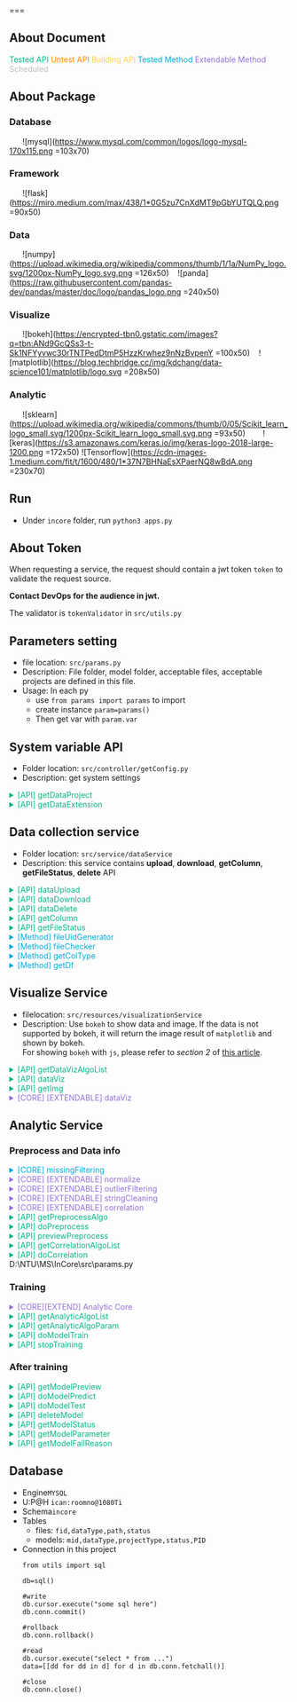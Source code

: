 <style type="text/css">
.apiok{
color:#04B486
}
.apitesting{
color:#ff8900
}
.methodok{
color:#01A9DB
}
.extend{
color:#9370DB
}
.building{
color:#FCCF46
}
.scheduled{
color:#BDBDBD
}
</style>

===
## About Document
<font class='apiok'>Tested API</font>
<font class='apitesting'>Untest API</font>
<font class='building'>Building API</font>
<font class='methodok'>Tested Method</font>
<font class='extend'>Extendable Method</font>
<font class='scheduled'>Scheduled</font>

## About Package
 ### Database
 &nbsp;&nbsp;&nbsp;&nbsp;&nbsp;
 ![mysql](https://www.mysql.com/common/logos/logo-mysql-170x115.png =103x70)
 ### Framework
 &nbsp;&nbsp;&nbsp;&nbsp;&nbsp;
 ![flask](https://miro.medium.com/max/438/1*0G5zu7CnXdMT9pGbYUTQLQ.png =90x50)
 ### Data
 &nbsp;&nbsp;&nbsp;&nbsp;&nbsp;
 ![numpy](https://upload.wikimedia.org/wikipedia/commons/thumb/1/1a/NumPy_logo.svg/1200px-NumPy_logo.svg.png =126x50)&nbsp;&nbsp;&nbsp;
 ![panda](https://raw.githubusercontent.com/pandas-dev/pandas/master/doc/logo/pandas_logo.png =240x50)
 ### Visualize
 &nbsp;&nbsp;&nbsp;&nbsp;&nbsp;
 ![bokeh](https://encrypted-tbn0.gstatic.com/images?q=tbn:ANd9GcQSs3-t-Sk1NFYyvwc30rTNTPedDtmP5HzzKrwhez9nNzBvpenY =100x50)&nbsp;&nbsp;&nbsp;
 ![matplotlib](https://blog.techbridge.cc/img/kdchang/data-science101/matplotlib/logo.svg =208x50)
 
 ### Analytic
 &nbsp;&nbsp;&nbsp;&nbsp;&nbsp;
 ![sklearn](https://upload.wikimedia.org/wikipedia/commons/thumb/0/05/Scikit_learn_logo_small.svg/1200px-Scikit_learn_logo_small.svg.png =93x50)&nbsp;&nbsp;&nbsp;&nbsp;&nbsp;&nbsp;&nbsp;
 ![keras](https://s3.amazonaws.com/keras.io/img/keras-logo-2018-large-1200.png =172x50)
 ![Tensorflow](https://cdn-images-1.medium.com/fit/t/1600/480/1*37N7BHNaEsXPaerNQ8wBdA.png =230x70)

## Run
- Under `incore` folder, run `python3 apps.py`

## About Token
When requesting a service, the request should contain a jwt token `token` to validate the request source.

**Contact DevOps for the audience in jwt.**

The validator is `tokenValidator` in `src/utils.py`

## Parameters setting
- file location: `src/params.py`
- Description: File folder, model folder, acceptable files, acceptable projects are defined in this file. 
- Usage: In each py
  - use `from params import params` to import
  - create instance `param=params()`
  - Then get var with `param.var`

## System variable API
- Folder location: `src/controller/getConfig.py`
- Description: get system settings

<details>
<summary class='apiok'>[API] getDataProject</summary>

- Description: Get supported project of one dataType
- ==**Usage**==: `GET http://host/sys/dataproject`

    ```
    {
        "status": Enum("success","error"),
        "msg": "error msg",
        "data": {
            "num": [
                "regression",
                "classification",
                "abnormal",
                "clustering"
            ],
            "cv": [
                "regression",
                "classification"
            ],
            "nlp": [
                "regression",
                "classification"
            ]
        }
    }
    ```
</details>

<details>
<summary class='apiok'>[API] getDataExtension</summary>

- Description: Get supported extension of one dataType
- ==**Usage**==: `GET http://host/sys/dataextension` with param
    ```
    {
        "datatype": Enum("num", "cv", "nlp")
    }
    ```
    
    and get response
    
    ```
    {
        "status": Enum("success", "error")
        "msg": "error msg",
        "data": {
            [
                ".ext1", ".ext2" ....
            ]
        }
    }
    ```
</details>

## Data collection service
- Folder location: `src/service/dataService`
- Description: this service contains **upload**, **download**, **getColumn**, **getFileStatus**, **delete** API


<details>
<summary class='apiok'>[API] dataUpload</summary>

- File location: `src/service/dataService/controller/upload.py`
- Description: This py is a upload API. When uploading a file, the service will check the file type and project type. Then generate a file UID. After that, the service will check the file content with checkers in `src/resources/dataService/fileChecker.py`.
- ==**Usage**==: `POST http://host/data/upload` with a form

    ```
    {
        "file": binaryFile,
        "type": "dataType ( num/cv/nlp)",
        "token": "token_string"
    }
    ```
    and get a response
    ```
    {
        "status": Enum("success", "error"),
        "msg": "error_msg",
        "data":{
            "fileUid": "the_generated_file_uid"
        }
    }
    ```
- Acceptable file types and their rules:
  - **Numerical project**: A `csv` with column name and their values. The values should be numerical data (classifiable text will be supported in v2.0). For example:
    ```
    temp,humidity,quantity
    30.57,43,6
    22.89,99,30
    ```
  - **NLP project**: A `tsv` with column name. For project with label, there should be at least one column  which contains the numerical value. For example:
    ```
    Sentence1	value	value2
    I am happy	1	1
    I am sad	0	0
    ```
    or
    ```
    Sentence1	Sentence2	value
    I am happy	So am I :)	1
    I am happy	I am a student	0
    ```
  - **CV project**: A `zip` file. There should be a (only one) `csv` file in the zip directly, not in a folder. For project with label, here should be at least one column that contains the numerical value. Other columns are the image file path (related path in zip). For example:
    ```
    file.zip
        |--lables.csv
        |--folder_foo
        |    |--imga.jpg
        |    |--imgb.png
        |
        |--folder_bar
        |    |--imgk.JPEG
        |    |--imgl.png
        |--imgt.jpg
    ```
    and the csv is
    ```
    filepath,value
    folder_foo/imga.jpg,1
    folder_foo/imgb.png,1
    folder_bar/imgk.JPEG,0
    folder_bar/imgl.png,0
    imgt.jpg,1
    ```
</details>



<details>
<summary class='apiok'>[API] dataDownload</summary>

- File location: `src/service/dataService/controller/download.py`
- Description: Download file
- ==**Usage**==: `GET http://host/data/download` with a form

    ```
    {
        "fileUid": "file_id"
    }
    ```
    and get a binary response

</details>


<details>
<summary class='apiok'>[API] dataDelete</summary>


- File location: `src/service/dataService/controller/delete.py`
- Description: Delete file
- ==**Usage**==: `POST http://host/data/delete` with a form

    ```
    {
        "fileUid": "file_id",
        "token": "token_string"
    }
    ```
    get a json
    ```
    {
        "status": Enum("success", "error"),
        "msg": "error_msg",
        "data":{}
    }
    ```
</details>



<details>
<summary class='apiok'>[API] getColumn</summary>

- File location: `src/service/dataService/controller/getColumn.py`
- Description: Get column names and types
- ==**Usage**==: `POST http://host/data/getcol` with a form

    ```
    {
        "fileUid": "file_id",
        "token": "token_string"
    }
    ```
    get a json
    ```
    {
        "status": Enum("success", "error"),
        "msg": "error_msg",
        "data":{
            "cols":[
                {
                    "name": "col1_name",
                    "type": Enum("int", "float", "path", "string"),
                    "classifiable": Enum(1,0)
                }
            ]
        }
    }
    ```
</details>

<details>
<summary class='apiok'>[API] getFileStatus</summary>

- File location: `src/service/dataService/controller/getFileStatus.py`
- Description: Get file (batch) status 
- ==**Usage**==: `POST http://host/data/getstatus` with a form

    ```
    {
        "fileUid":(a json list string) "["file_id1", "file_id2"]",
        "token": "token_string"
    }
    ```
    get a json
    ```
    {
        "status": Enum("success", "error"),
        "msg": "error_msg",
        "data":{
            "status":[Enum(0, 1), Enum(0, 1)]
        }
    }
    ```
    0 for not in-use, 1 for in-use
</details>



<details>
<summary class='methodok'>[Method] fileUidGenerator</summary>

- File location: `src/service/dataService/utils.py`
- Description: Generate unique file id
- Usage: 

    ```python
    from service.dataService.utils import fileUidGenerator
    uid=fileUidGenerator().uid
    ```

</details>

<details>
<summary class='methodok'>[Method] fileChecker</summary>

- File location: `src/service/dataService/utils.py`
- Description: Validate file content
- Usage: 

    ```python
    from service.dataService.utils import fileChecker
    fileCheck=fileChecker(savedPath,dataType).check()
    ```
</details>

<details>
<summary class='methodok'>[Method] getColType</summary>

- File location: `src/service/dataService/utils.py`
- Description: Get column names and type
- Usage: 

    ```python
    from service.dataService.utils import getColType
    coltype=getColType(savedPath,dataType).check()
    ```
    This is how `coltype` looks like:
    ```
    [
        {
            'name':col1_name,
            'type':col1_type Enum("int", "float", "string", "path"),
            'classifiable': Enum(1, 0)
        },
        {
            'name':col2_name,
            'type':col1_type Enum("int", "float", "string", "path"),
            'classifiable': Enum(1, 0)
        }...
    ]

    ```
</details>

<details>
<summary class='methodok'>[Method] getDf</summary>

- File location: `src/service/dataService/utils.py`
- Description: Get column names and type
- Usage: 

    ```python
    from service.dataService.utils import getColType
    data=getDf(savedPath,dataType).get()['data']
    ```
    
    Data is a dataframe.
</details>

## Visualize Service
- filelocation: `src/resources/visualizationService`
- Description: Use `bokeh` to show data and image. If the data is not supported by bokeh, it will return the image result of `matplotlib` and shown by bokeh.<br>For showing `bokeh` with `js`, please refer to _section 2_ of [this article](https://blog.csdn.net/cooldiok/article/details/85273652?fbclid=IwAR1fdXZ9k5FdqXq82sEWd3Lexe1vmiPr1ZDMad2Qvvv9xAakJWwozIWeRZo).

<details>
<summary class='apiok'> [API] getDataVizAlgoList</summary>

- File location: `src/service/visualizeService/controller/dataviz.py`
- Description: get data visualize algorithm
- ==**Usage**==: `GET http://host/viz/data/getalgo`

    get a json

    ```
    {
            "status": Enum("success", "error"),
            "msg": "error_msg",
            "data":{
                {
                    "algos":[
                        {
                            "friendlyname":"algoname1",
                            "lib":"used lib",
                            "algoname":"algo1",
                            "data":{
                                "x":"float", -> need a x col and must be float or int
                                "y":"string", -> need a y col and must be string
                                "value":"none" -> not needed
                            },
                            "description":"2D line plot" -> algo description
                        },
                        {
                            "friendlyname":"algoname2",
                            "lib":"used lib",
                            "algoname":"algo2",
                            "data":{
                                "x":"int", -> need a x col and must be int
                                "y":"path", -> need a y col and must be path
                                "value":"float" -> need a value col and must be float
                            },
                            "description":"2D scatter plot" -> algo description
                        }
                    ]
                }
            }
    }
    ```
</details>


<details>
<summary class='apiok'> [API] dataViz</summary>

- File location: `src/service/visualizeService/controller/dataViz.py`
- Description: Visualizing data
- ==**Usage**==: `POST http://host/viz/data/do` with param

    ```
    {
        "fileUid": "fileID",
        "algoname": "algoname",
        "datacol": (a json string) "{
            "x":"col_name1",
            "y":"col_name2",
            "value":"col_name3"
        }" 
        "token": "token_string"
    }
    ```
    
    and get a response
    
    ```
    {
        "status": Enum("success", "error"),
        "msg": "error_msg",
        "data":{
            "div": "div of bokeh",
            "script": "script of bokeh"
        }
    }
    ```
</details>

<details>
<summary class='apiok'> [API] getImg</summary>

- File location: `src/service/visualizeService/controller/getImg.py`
- Description: Get binary img
- ==**Usage**==: `GET http://host/viz/getimg` with param

    ```
    uid='imguid'
    action='get'/'download'
    ```
</details>

<details>
<summary class='extend'> [CORE] [EXTENDABLE] dataViz</summary>

- BaseClass File location: `src/service/visualizeService/core/dataViz.py`
</details>

## Analytic Service

### Preprocess and Data info

<details>
<summary class='methodok'> [CORE] missingFiltering</summary>

- File location: `src/service/analuticService/core/preprocess/missingFiltering.py`
- Discription: Filt missing value of number, string and path.
- ==**Usage**==: 
    - `filtCols` get a filted data
    
        Args: 
        - data: A 2D array of data
        - coltype: colType Enum("int", "float", "string", "path")
        - doList: filt the column or not
        - pathBase: the base folder of CV file. (OPTIONAL)
        ``` 
        filted_data=missingFitering().filtCols(
            [[dataCol1],[dataCol2]..],
            ["dataColType1","dataColType1"],
            [True,False],
            path_of_file (cv folder)
        )
        ```

        get a 2D array of filted data
    - `getRetainIndex` get which row to be retained
    
        Args:
        - data: A 2D array of data to check missing value
        - coltype: their colType
        - pathBase: the base folder of CV file. (OPTIONAL)
        ```
        retainIndex=missingFiltering().getRetainIndex(
            [[dataCol1],[dataCol2]..],
            ["dataColType1","dataColType1"],
            path_of_file (cv folder)
        )
        ```
        
        get a 1D np array of retain or not
</details>

<details>
<summary class='extend'> [CORE] [EXTENDABLE] normalize</summary>

- File location: `src/service/analuticService/core/preprocess/normalize.py`
- Discription: Normalize the column
- ==**Usage**==: 
    
    Call imeplemented algo class, `do` to normalize
    
    Args: 
    - data: A 1D array of data
    
    ``` 
    data=normalizeAlgo(data).do()
    ```

    get a 1D array of normalized data
</details>

<details>
<summary class='extend'> [CORE] [EXTENDABLE] outlierFiltering</summary>


- File location: `src/service/analuticService/core/preprocess/outlierFiltering.py`
- Discription: Filt outlier
- ==**Usage**==: 
    
    Call imeplemented algo class, `getRetainIndex` get which row to be retained
    
    Args:
    - data: A 1D array of data to check missing value
    ```
    retainIndex=outlierFilteringAlgo(data,algoName).getRetainIndex()
    ```
    get a 1D np array of retain or not
</details>


<details>
<summary class='extend'> [CORE] [EXTENDABLE] stringCleaning</summary>

- File location: `src/service/analuticService/core/preprocess/stringCleaning.py`
- Discription: Clean string
- ==**Usage**==: 

    Call imeplemented algo class, `do` to get a clean string
    
    Args:
    - data: A string
    ```
    cleanedString=stringCleaningAlgo(data,algoName).do()
    ```
    get a 1D np array of retain or not
</details>


<details>
<summary class='extend'> [CORE] [EXTENDABLE] correlation</summary>

- File location: `src/service/analuticService/core/correlation.py`
- Discription: Clean string
- ==**Usage**==: 

    Call imeplemented algo class, `do` to get a clean string
    
    Args:
    - fileUid
    ```
    result=correlationAlgo(fileUid).do()
    ```
    get a correlation dataframe and its bokeh div and script
    ```
    {
        "div": "bokeh div",
        "script": "bokeh script",
        "dataframe": dataframe
    }
    ```
</details>



<details>
<summary class='apiok'> [API] getPreprocessAlgo</summary>

- File location: `src/service/analyticService/controller/preprocess.py`
- Description: get preprocess algorithm list
- ==**Usage**==: `GET http://host/preprocess/getalgo`

    get a json
    ```
    {
        "status": Enum("success", "error"),
        "msg": "error msg",
        "data": {
            "normalize": [
                {
                    "friendlyname": "Min-Max to 0~1",
                    "algoname": "minmax01"
                }
            ],
            "outlierFiltering": [
                {
                    "friendlyname": "1st standard deviation ",
                    "algoname": "std1"
                },
                {
                    "friendlyname": "2nd standard deviation ",
                    "algoname": "std2"
                },
                {
                    "friendlyname": "3rd standard deviation ",
                    "algoname": "std3"
                }
            ],
            "stringCleaning": [
                {
                    "friendlyname": "remove punctuation",
                    "algoname": "punctuation"
                }
            ]
        }
    }
    ```
</details>


<details>
<summary class='apiok'> [API] doPreprocess</summary>


- File location: `src/service/analyticService/controller/preprocess.py`
- Description: preprocess a file and save it to another file
- ==**Usage**==: `POST http://host/preprocess/do` with param

    ```
    {
        "fileUid": "fileID",
        "action": (a json string) "[
            {
                "col":"colname1",
                "missingFiltering": "0", -> no needed
                "outliterFiltering": "0", -> no needed
                "normalize": "0", -> no needed
                "stringCleaning": ["0"] -> no needed
            },
            {
                "col":"colname2",
                "missingFiltering": "1",  -> filt missing value
                "outliterFiltering": "algoname", -> use algoname to filt outlier
                "normalize": "algoname", -> normalize using algoname
                "stringCleaning": ["0"] -> a numerical column, no needed
            },
            {
                "col":"colname3",
                "missingFiltering": "1",
                "outliterFiltering": "0", -> string column, no needed
                "normalize": "0", -> string column, no needed
                "stringCleaning": ["algoname1","algoname2"] -> use algo1 and algo2 to clean the string
            }
        ]",
        "token": "token"
    }
    ```
    
    and get a response
    
    ```
    {
        "status": Enum("success", "error"),
        "msg": "error_msg",
        "data":{
            "fileUid": "uid of file after preprocessing"
        }
    }
    ```

</details>

<details>
<summary class="apiok"> [API] previewPreprocess</summary>

- File location: `src/service/analyticService/controller/preprocess.py`
- Description: Preview the result of preprocessed ==numerical== column (classifiable text will be supported in v2.0)
- ==**Usage**==: `POST http://host/preprocess/preview` with param

    ```
    {
        "fileUid": "fileID",
        "action": (a json string) "[
            {
                "col":"colname1",
                "missingFiltering": "0",
                "outliterFiltering": "0",
                "normalize": "minmax01",
                "stringCleaning": ["0"]
            }
        ]",
        "token": "token_string"
    }
    ```
    
    and get a response
    
    1. if figure is plotted:
    ```
    {
        "status": "success" or "error",
        "msg": "error_msg",
        "data":{
            "msg":"preprocess result message",
            "beforeComp":{
                "div":"the bokeh div of before",
                "script":"the bokeh script of before"
            },
            "afterComp":{
                "div":"the bokeh div of after",
                "script":"the bokeh script of after"
            },
            
        }
    }
    ```
    
    2. if no figure is plotted:
    ```
    {
        "status": "success" or "error",
        "msg": "error_msg",
        "data":{
            "msg":"preprocess result message",
            "beforeComp":"None",
            "afterComp":"None"
            
        }
    }
    ```

</details>

<details>
<summary class="apiok"> [API] getCorrelationAlgoList</summary>

- File location: `src/service/analyticService/controller/correlation.py`
- Description: get data correlation algorithm
- ==**Usage**==: `GET http://host/correlation/getalgo`

    get a json
    ```
    {
        "status": "success",
        "msg": "",
        "data": [
            {
                "friendlyname": "Pearson Correlation",
                "algoname": "pearson"
            }
        ]
    }
    ```
</details>

<details>
<summary class="apiok"> [API] doCorrelation</summary>

- File location: `src/service/analyticService/controller/correlation.py`
- Description: get correlation of a data (ONLY FOR **NUM** PROJECT)
- ==**Usage**==: `POST http://host/correlation/do` with param

    ```
    {
        "token": "token"
        "fileUid": "fileID",
        "algoname": "the algo name from getCorrelationAlgo response"
    }
    ```
    
    and get a response
    
    ```
    {
        "status": "success" or "error",
        "msg": "error_msg",
        "data":{
            "div": "bokeh div",
            "script": "bokeh script"
        }
    }
    ```
</details>
D:\NTU\MS\InCore\src\params.py

### Training

<details>
<summary class='extend'> [CORE][EXTEND] Analytic Core</summary>

```graphviz
digraph hierarchy {

                //nodesep=1.0 // increases the separation between nodes
                
                node [color=Red,fontname=Courier,shape=box] //All nodes will this shape and colour
                edge [color=Blue, style=dashed] //All the lines look like this

                analyticBase->{regressionBase classificationBase abnormalBase clusteringBase}
                regressionBase->{regAlgo1 regAlgo2 regAlgoN}
                classificationBase->{claAlgo1 claAlgo2 claAlgoN}
                abnormalBase->{abnAlgo1 abnAlgo2 abnAlgoN}
                clusteringBase->{cluAlgo1 cluAlgo2 cluAlgoN}
                
}
```

- All classes are child classes of `analyticBase`
- Four child PROJECT classes `regressionBase`, `classificationBase`, `abnormalBase`, `clusteringBase` are designed to adapt each kind of training purpose
- To train:
    ```python=1
    alg=algo(algoInfo,fileID,'train') # algoInfo is defined in doModelTrain
    modelID=algo.train()
    ```
- To predict:
    ```python=1
    alg=algo(algoInfo,fileID,'predict',modelID)
    alg.predictAlgo()
    processedFileID,predictedFileID=alg.predict()
    ```
- To test:
    ```python=1
    alg=algo(algoInfo,fileID,'test',modelID)
    alg.predictAlgo()
    result=alg.test()
    '''
    result={
        "text": "The testing result",
        "fig":{
            "fig1Name":{
                "div": "bokeh div",
                "script": "bokeh script"
            },
            "fig1Name":{
                "div": "bokeh div",
                "script": "bokeh script"
            }
        }
    }
    '''
    ```
- To develop a new PROJECT class, implement:
    - **Test**: Generate testing result (loss, accuracy....) as text by `self.outputData` and `self.result`. Save the string to `self.txtRes`
    - **projectVisualize**: Generate visualization of model and result by `self.outputData`, `self.result`, `self.model`. The bokeh figures should be saved to `self.vizRes` as 
        ```
        {
            "fig1Name":{
                "div": "bokeh div",
                "script": "bokeh script"
            },
            "fig2Name":{
                "div": "bokeh div",
                "script": "bokeh script"
            }
        }
        ```
    
</details>

<details>
<summary class="apiok"> [API] getAnalyticAlgoList</summary>

- File location: `src/service/analyticService/controller/analytic.py`
- Description: get analytic algorithm list
- ==**Usage**==: `GET http://host/analytic/getalgo` with param

    ```
    {
        "dataType": "cv",
        "projectType": "classification"
    }
    ```

    get a response

    ```
    {
        "status": "status",
        "msg": "error msg",
        "data": ["algo1","algo2"]
    }
    ```

</details>

<details>
<summary class="apiok"> [API] getAnalyticAlgoParam</summary>


- File location: `src/service/analyticService/controller/analytic.py`
- Description: get parameter of an analytic algorithm
- ==**Usage**==: `GET http://host/analytic/getparam` with param

    ```
    {
        "dataType":"num",
        "projectType":"regression",
        "algoName": "algonameYouWantToKnow"
    }
    ```

    get a response

    ```
    {
        "status": "status",
        "msg": "error msg",
        "data": {
            "dataType": "num",
            "projectType":"regression",
            "algoName": "algonameYouWantToKnow",
            "description": "the description"
            "lib":"sklearn" / "keras",
            "param":[
                {
                    "name": "param1Name",
                    "description": "param1 Description",
                    "type": "int",
                    "upperBound": upperBound,
                    "lowerBound": lowerBound,
                    "default":20
                },
                {
                    "name": "param2Name",
                    "description": "param2 Description",
                    "type": "float",
                    "upperBound": upperBound,
                    "lowerBound": lowerBound,
                    "default":23.2
                },
                {
                    "name": "param3Name",
                    "description": "param3 Description",
                    "type": "bool",
                    "default":1
                },
                {
                    "name": "param4Name",
                    "description": "param4 Description",
                    "type": "enum",
                    "list": ["option1","option2","option3"],
                    "default":"option2"
                },
                {
                    "name": "param5Name",
                    "description": "param5 Description",
                    "type": "string",
                    "default":"default string
                    "
                }
            ],

            "input":[
                {
                    "name": "input1Name",
                    "description": "input1 description",
                    "type": "float",
                    "amount": "multiple",
                    "required": 
                },
                {
                    "name": "input2Name",
                    "description": "input2 description",
                    "type": "classifiable",
                    "amount": "single"
                },
                {
                    "name": "input3Name",
                    "description": "input3 description",
                    "type": "string",
                    "amount": "single"
                },
                {
                    "name": "input4Name",
                    "description": "input4 description",
                    "type": "path",
                    "amount": "single"
                }
            ],

            "output":[
                {
                    "name": "output1Name",
                    "description": "output1 description",
                    "type": "float"
                },
                {
                    "name": "output2Name",
                    "description": "output2 description",
                    "type": "classifiable"
                },
                {
                    "name": "output3Name",
                    "description": "output3 description",
                    "type": "string"
                },
                {
                    "name": "output4Name",
                    "description": "output4 description",
                    "type": "path"
                }
            ] # For unsupervised project, its a empty list
        }
    }
    ```
</details>

<details>
<summary class="apiok"> [API] doModelTrain</summary>

- File location: `src/service/analyticService/controller/analytic.py`
- Description: perform a model training
- ==**Usage**==: `POST http://host/analytic/train` with param (algoInfo in core)
    ```
    {   
        "token": "token",
        "fileUid": "file id",
        "dataType": "num",
        "projectType": "classification",
        "algoName": "the algoname from getAlgoList",
        "param": (A json string) "{
            "param1Name" : 0.87,      # float example
            "param2Name" : 30,        # int example
            "param3Name" : 0,       # bool example
            "param4Name" : "option1", # enum example
            "param5Name" : "string"   # string example
        }",
        
        "input": (A json string) "{
            "input1Name" : ["col1","col2"], # multiple input example
            "input2Name" : ["col3"],         # single input example
        }",
        
        "output": (A json string. Pass "{}" for unsupervised project) "{
            "output1Name" : "col4",
            "output2Name" :  "col5"
        }"
    }
    ```
    and get a response
    ```
    {
        "status": "success"/"error",
        "msg": "error msg",
        "data": {
            "modelUid": "modelUid"
        }
    }
    ```
</details>

<details>
<summary class="apiok"> [API] stopTraining </summary>

- File location: `src/service/analyticService/controller/analytic.py`
- Description: stop a model training
- ==**Usage**==: `DELETE http://host/analytic/stop` with form

    ```
    {
        "token": "token",
        "modelUid": "modelUid"
    }
    ```
    and get a response
    ```
    {
        "status": "success" / "error",
        "msg": "error msg",
        "data": {}
    }
    ```

</details>

### After training

<details>
<summary class="apiok"> [API] getModelPreview</summary>

- File location: `src/service/analyticService/controller/analytic.py`
- Description: get the preview of model
- ==**Usage**==: `GET http://host/analytic/preview` with form

    ```
    {
        "token": "token",
        "modelUid": "modelUid"
    }
    ```
    and get a response
    ```
    {
        "status": "success" / "error",
        "msg": "error msg",
        "data": {
            "text": "the preview text",
            "fig": {
                "fig1Name":{
                    "div": "fig1 div",
                    "script": "fig1 script"
                }
            }
        }
    }
    ```
</details>

<details>
<summary class="apiok"> [API] doModelPredict</summary>

- File location: `src/service/analyticService/controller/analytic.py`
- Description: perform tprediction on a model using another file
- ==**Usage**==: `POST http://host/analytic/predict` with form

    ```
    {
        "token": "token",
        "modelUid": "modelUid",
        "fileUid": "fileUid",
        "preprocess": Enum(1, 0)
    }
    ```
    and get a response
    ```
    {
        "status": "success" / "error",
        "msg": "error msg",
        "data": {
            "preprocessedFileUid": "preprocessedFid", ("None" for no preprocess) 
            "predictedFileUid": "predictedFid"
        }
    }
    ```
</details>

<details>
<summary class="apiok"> [API] doModelTest</summary>

- File location: `src/service/analyticService/controller/analytic.py`
- Description: perform test on a model using another file
- ==**Usage**==: `POST http://host/analytic/test` with form

    ```
    {
        "token": "token",
        "modelUid": "modelUid",
        "fileUid": "fileUid",
        "label": "label of abnormal detection testing"
    }
    ```
    and get a response
    ```
    {
        "status": "success" / "error",
        "msg": "error msg",
        "data": {
            "text": "the test result text",
            "fig": {
                "fig1":{
                    "div": "fig1 div",
                    "script": "fig1 script"
                }
            }
        }
    }
    ```
</details>

<details>
<summary class="apiok"> [API] deleteModel</summary>

- File location: `src/service/analyticService/controller/analytic.py`
- Description: delete model
- ==**Usage**==: `POST http://host/analytic/delete` with form

    ```
    {
        "token": "token",
        "modelUid": "modelUid"
    }
    ```
    and get a response
    ```
    {
        "status": "success" / "error",
        "msg": "error msg",
        "data": {}
    }
    ```
</details>

<details>
<summary class="apiok"> [API] getModelStatus</summary>

- File location: `src/service/analyticService/controller/analytic.py`
- Description: get the status of a model
- ==**Usage**==: `GET http://host/analytic/get/status` with form

    ```
    {
        "token": "token",
        "modelUid": "modelUid"
    }
    ```
    and get a response
    ```
    {
        "status": Enum("success", "error"),
        "msg": "error msg",
        "data": Enum("success", "train", "fail")
    }
    ```
</details>

<details>
<summary class="apiok"> [API] getModelParameter</summary>

- File location: `src/service/analyticService/controller/analytic.py`
- Description: get the parameter (called algoInfo in code) of a model
- ==**Usage**==: `GET http://host/analytic/get/param` with form
    ```
    {
        "token": "token",
        "modelUid": "modelUid"
    }
    ```
    and get a response
    ```
    {   
        "dataType": "num",
        "projectType": "classification",
        "algoName": "the algoname from getAlgoList",
        "param": (A json string) "{
            "paramName1" : 0.87,      # float example
            "paramName2" : 30,        # int example
            "paramName3" : 0,       # bool example
            "paramName4" : "option1", # enum example
            "paramName5" : "string"   # string example
        }",
        
        "input": (A json string) "{
            "input1" : ["col1","col2"], # multiple input example
            "input2" : ["col3"],         # single input example
        }",
        
        "output": (A json string. Pass "{}" for unsupervised project) "{
            "output1" : "col4",
            "output2" :  "col5"
        }"
    }
    ```
</details>

<details>
<summary class="apiok"> [API] getModelFailReason</summary>

- File location: `src/service/analyticService/controller/analytic.py`
- Description: get the fail reason of a model
- ==**Usage**==: `GET http://host/analytic/get/fail` with form

    ```
    {
        "token": "token",
        "modelUid": "modelUid"
    }
    ```
    and get a response
    ```
    {
        "status": "success" / "error",
        "msg": "error msg",
        "data": "the reason"
    }
    ```
</details>




## Database
- Engine`MYSQL`
- U:P@H `ican:roomno@1080Ti`
- Schema`incore`
- Tables
    - files: 
    `fid,dataType,path,status`
    - models: 
    `mid,dataType,projectType,status,PID`
- Connection in this project
    ```python=
    from utils import sql

    db=sql()
    
    #write
    db.cursor.execute("some sql here")
    db.conn.commit()

    #rollback
    db.conn.rollback()

    #read
    db.cursor.execute("select * from ...")
    data=[[dd for dd in d] for d in db.conn.fetchall()]
    
    #close
    db.conn.close()
    ```

